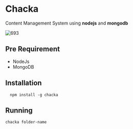 # Chacka
 Content Management System using **nodejs** and **mongodb**

![693](https://cloud.githubusercontent.com/assets/6148982/3945885/e8b05c86-2654-11e4-84dc-da9c2c7da6ac.jpg)



## Pre Requirement
* NodeJs
* MongoDB


## Installation
```
  npm install -g chacka
```


## Running

```
chacka folder-name
```

